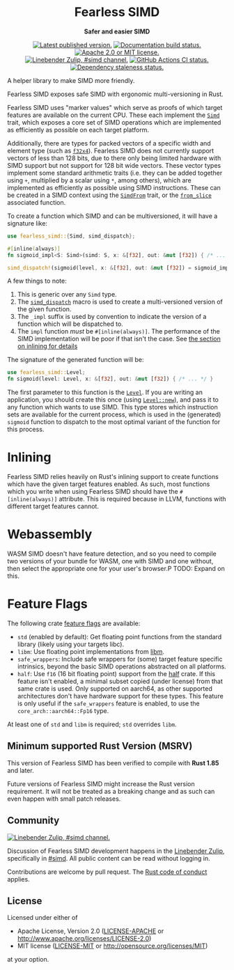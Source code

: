 <div align="center">

# Fearless SIMD

**Safer and easier SIMD**

[![Latest published version.](https://img.shields.io/crates/v/fearless_simd.svg)](https://crates.io/crates/fearless_simd)
[![Documentation build status.](https://docs.rs/fearless_simd/badge.svg)](https://docs.rs/fearless_simd)
[![Apache 2.0 or MIT license.](https://img.shields.io/badge/license-Apache--2.0_OR_MIT-blue.svg)](#license)
\
[![Linebender Zulip, #simd channel.](https://img.shields.io/badge/Linebender-%23simd-blue?logo=Zulip)](https://xi.zulipchat.com/#narrow/channel/514230-simd)
[![GitHub Actions CI status.](https://github.com/linebender/fearless_simd/workflows/CI/badge.svg)](https://github.com/linebender/fearless_simd/actions)
[![Dependency staleness status.](https://deps.rs/repo/github/linebender/fearless_simd/status.svg)](https://deps.rs/repo/github/linebender/fearless_simd)

</div>

<!-- We use cargo-rdme to update the README with the contents of lib.rs.
To edit the following section, update it in lib.rs, then run:
cargo rdme --workspace-project=fearless_simd --heading-base-level=0
Full documentation at https://github.com/orium/cargo-rdme -->

<!-- Intra-doc links used in lib.rs should be evaluated here. 
See https://linebender.org/blog/doc-include/ for related discussion. -->

[libm]: https://crates.io/crates/libm
[half]: https://docs.rs/half/latest/half/
[`f32x4`]: https://docs.rs/fearless_simd/latest/fearless_simd/generated/simd_types/struct.f32x4.html
[`Simd`]: https://docs.rs/fearless_simd/0.2.0/fearless_simd/generated/simd_trait/trait.Simd.html
[`SimdFrom`]: https://docs.rs/fearless_simd/0.2.0/fearless_simd/traits/trait.SimdFrom.html
[SimdBase::from_slice]: https://docs.rs/fearless_simd/0.2.0/fearless_simd/generated/simd_trait/trait.SimdBase.html#tymethod.from_slice
[`simd_dispatch`]: https://docs.rs/fearless_simd/0.2.0/fearless_simd/macros/macro.simd_dispatch.html
[`Level`]: https://docs.rs/fearless_simd/0.2.0/fearless_simd/enum.Level.html
[`Level::new`]: https://docs.rs/fearless_simd/0.2.0/fearless_simd/enum.Level.html#method.new
<!-- cargo-rdme start -->

A helper library to make SIMD more friendly.

Fearless SIMD exposes safe SIMD with ergonomic multi-versioning in Rust.

Fearless SIMD uses "marker values" which serve as proofs of which target features are available on the current CPU.
These each implement the [`Simd`] trait, which exposes a core set of SIMD operations which are implemented as
efficiently as possible on each target platform.

Additionally, there are types for packed vectors of a specific width and element type (such as [`f32x4`]).
Fearless SIMD does not currently support vectors of less than 128 bits, due to there only being limited hardware
with SIMD support but not support for 128 bit wide vectors. <!-- TODO: confirm -->
These vector types implement some standard arithmetic traits (i.e. they can be added together using
`+`, multiplied by a scalar using `*`, among others), which are implemented as efficiently
as possible using SIMD instructions.
These can be created in a SIMD context using the [`SimdFrom`] trait, or the
[`from_slice`][SimdBase::from_slice] associated function.

To create a function which SIMD and can be multiversioned, it will have a signature like:

```rust
use fearless_simd::{Simd, simd_dispatch};

#[inline(always)]
fn sigmoid_impl<S: Simd>(simd: S, x: &[f32], out: &mut [f32]) { /* ... */ }

simd_dispatch!(sigmoid(level, x: &[f32], out: &mut [f32]) = sigmoid_impl);
```

A few things to note:

1) This is generic over any `Simd` type.
2) The [`simd_dispatch`] macro is used to create a multi-versioned version of the given function.
3) The `_impl` suffix is used by convention to indicate the version of a function which will be dispatched to.
4) The `impl` function *must* be `#[inline(always)]`.
   The performance of the SIMD implementation will be poor if that isn't the case. See [the section on inlining for details](#inlining)

The signature of the generated function will be:

```rust
use fearless_simd::Level;
fn sigmoid(level: Level, x: &[f32], out: &mut [f32]) { /* ... */ }
```

The first parameter to this function is the [`Level`].
If you are writing an application, you should create this once (using [`Level::new`]), and pass it to any function which wants to use SIMD.
This type stores which instruction sets are available for the current process, which is used
in the (generated) `sigmoid` function to dispatch to the most optimal variant of the function for this process.

# Inlining

Fearless SIMD relies heavily on Rust's inlining support to create functions which have the
given target features enabled.
As such, most functions which you write when using Fearless SIMD should have the `#[inline(always)]` attribute.
This is required because in LLVM, functions with different target features cannot.

<!--
# Kernels vs not kernels

TODO: Talk about writing versions of functions which can be called in other `S: Simd` functions.
I think this pattern can also have a macro.
-->

# Webassembly

WASM SIMD doesn't have feature detection, and so you need to compile two versions of your bundle for WASM, one with SIMD and one without,
then select the appropriate one for your user's browser.P
TODO: Expand on this.

# Feature Flags

The following crate [feature flags](https://doc.rust-lang.org/cargo/reference/features.html#dependency-features) are available:

- `std` (enabled by default): Get floating point functions from the standard library (likely using your targets libc).
- `libm`: Use floating point implementations from [libm].
- `safe_wrappers`: Include safe wrappers for (some) target feature specific intrinsics,
  beyond the basic SIMD operations abstracted on all platforms.
- `half`: Use `f16` (16 bit floating point) support from the [half] crate.
  If this feature isn't enabled, a minimal subset copied (under license) from that same crate is used.
  Only supported on aarch64, as other supported architectures don't have hardware support for these types.
  This feature is only useful if the `safe_wrappers` feature is enabled, to use the `core_arch::aarch64::Fp16` type.

At least one of `std` and `libm` is required; `std` overrides `libm`.

<!-- cargo-rdme end -->

## Minimum supported Rust Version (MSRV)

This version of Fearless SIMD has been verified to compile with **Rust 1.85** and later.

Future versions of Fearless SIMD might increase the Rust version requirement.
It will not be treated as a breaking change and as such can even happen with small patch releases.

## Community

[![Linebender Zulip, #simd channel.](https://img.shields.io/badge/Linebender-%23simd-blue?logo=Zulip)](https://xi.zulipchat.com/#narrow/channel/514230-simd)

Discussion of Fearless SIMD development happens in the [Linebender Zulip](https://xi.zulipchat.com/), specifically in [#simd](https://xi.zulipchat.com/#narrow/channel/514230-simd).
All public content can be read without logging in.

Contributions are welcome by pull request.
The [Rust code of conduct] applies.

## License

Licensed under either of

- Apache License, Version 2.0 ([LICENSE-APACHE](LICENSE-APACHE) or <http://www.apache.org/licenses/LICENSE-2.0>)
- MIT license ([LICENSE-MIT](LICENSE-MIT) or <http://opensource.org/licenses/MIT>)

at your option.

[Rust Code of Conduct]: https://www.rust-lang.org/policies/code-of-conduct
